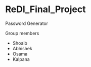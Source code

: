 # ReDl_Final_Project
Password Generator

Group members
-   Shoaib
-   Abhishek
-   Osama
-   Kalpana
